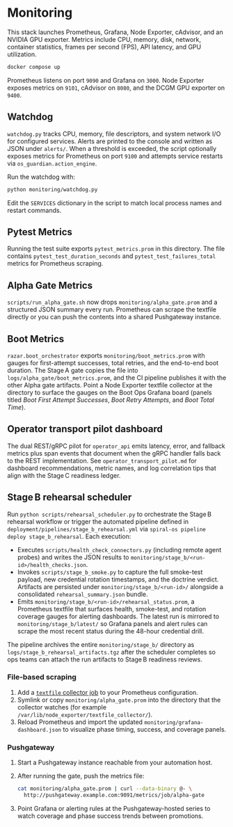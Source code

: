 # Monitoring

This stack launches Prometheus, Grafana, Node Exporter, cAdvisor, and an
NVIDIA GPU exporter. Metrics include CPU, memory, disk, network, container
statistics, frames per second (FPS), API latency, and GPU utilization.

```bash
docker compose up
```

Prometheus listens on port `9090` and Grafana on `3000`. Node Exporter exposes
metrics on `9101`, cAdvisor on `8080`, and the DCGM GPU exporter on `9400`.

## Watchdog

`watchdog.py` tracks CPU, memory, file descriptors, and system network I/O for
configured services. Alerts are printed to the console and written as JSON
under `alerts/`. When a threshold is exceeded, the script optionally exposes
metrics for Prometheus on port `9100` and attempts service restarts via
`os_guardian.action_engine`.

Run the watchdog with:

```bash
python monitoring/watchdog.py
```

Edit the `SERVICES` dictionary in the script to match local process names and
restart commands.

## Pytest Metrics

Running the test suite exports `pytest_metrics.prom` in this directory.  The file
contains `pytest_test_duration_seconds` and `pytest_test_failures_total` metrics
for Prometheus scraping.

## Alpha Gate Metrics

`scripts/run_alpha_gate.sh` now drops `monitoring/alpha_gate.prom` and a
structured JSON summary every run. Prometheus can scrape the textfile directly
or you can push the contents into a shared Pushgateway instance.

## Boot Metrics

`razar.boot_orchestrator` exports `monitoring/boot_metrics.prom` with gauges for
first-attempt successes, total retries, and the end-to-end boot duration. The
Stage A gate copies the file into `logs/alpha_gate/boot_metrics.prom`, and the
CI pipeline publishes it with the other Alpha gate artifacts. Point a Node
Exporter textfile collector at the directory to surface the gauges on the Boot
Ops Grafana board (panels titled *Boot First Attempt Successes*, *Boot Retry
Attempts*, and *Boot Total Time*).

## Operator transport pilot dashboard

The dual REST/gRPC pilot for `operator_api` emits latency, error, and fallback
metrics plus span events that document when the gRPC handler falls back to the
REST implementation. See `operator_transport_pilot.md` for dashboard
recommendations, metric names, and log correlation tips that align with the
Stage C readiness ledger.

## Stage B rehearsal scheduler

Run `python scripts/rehearsal_scheduler.py` to orchestrate the Stage B rehearsal
workflow or trigger the automated pipeline defined in
`deployment/pipelines/stage_b_rehearsal.yml` via
`spiral-os pipeline deploy stage_b_rehearsal`. Each execution:

- Executes `scripts/health_check_connectors.py` (including remote agent probes)
  and writes the JSON results to
  `monitoring/stage_b/<run-id>/health_checks.json`.
- Invokes `scripts/stage_b_smoke.py` to capture the full smoke-test payload,
  new credential rotation timestamps, and the doctrine verdict. Artifacts are
  persisted under `monitoring/stage_b/<run-id>/` alongside a consolidated
  `rehearsal_summary.json` bundle.
- Emits `monitoring/stage_b/<run-id>/rehearsal_status.prom`, a Prometheus
  textfile that surfaces health, smoke-test, and rotation coverage gauges for
  alerting dashboards. The latest run is mirrored to
  `monitoring/stage_b/latest/` so Grafana panels and alert rules can scrape the
  most recent status during the 48-hour credential drill.

The pipeline archives the entire `monitoring/stage_b/` directory as
`logs/stage_b_rehearsal_artifacts.tgz` after the scheduler completes so ops
teams can attach the run artifacts to Stage B readiness reviews.

### File-based scraping

1. Add a [`textfile` collector job](https://prometheus.io/docs/instrumenting/writing_exporters/#textfile-collector)
   to your Prometheus configuration.
2. Symlink or copy `monitoring/alpha_gate.prom` into the directory that the
   collector watches (for example `/var/lib/node_exporter/textfile_collector/`).
3. Reload Prometheus and import the updated `monitoring/grafana-dashboard.json`
   to visualize phase timing, success, and coverage panels.

### Pushgateway

1. Start a Pushgateway instance reachable from your automation host.
2. After running the gate, push the metrics file:

   ```bash
   cat monitoring/alpha_gate.prom | curl --data-binary @- \
     http://pushgateway.example.com:9091/metrics/job/alpha-gate
   ```

3. Point Grafana or alerting rules at the Pushgateway-hosted series to watch
   coverage and phase success trends between promotions.
